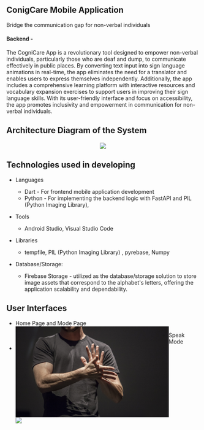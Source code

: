 ## ConigCare Mobile Application
 Bridge the communication gap for non-verbal individuals

#### Backend -

The CogniCare App is a revolutionary tool designed to empower non-verbal individuals, particularly those who are deaf and dump, to communicate effectively in public places. By converting text input into sign language animations in real-time, the app eliminates the need for a translator and enables users to express themselves independently. Additionally, the app includes a comprehensive learning platform with interactive resources and vocabulary expansion exercises to support users in improving their sign language skills. With its user-friendly interface and focus on accessibility, the app promotes inclusivity and empowerment in communication for non-verbal individuals.

## Architecture Diagram of the System

<div align='center'>
    <img src="https://github.com/OshadiPalliyaguruge/CE_CogniCare/blob/main/assets/Architecture%20Diagram.png" width="600" align="center">
</div>

## Technologies used in developing 

- Languages
  
  <ul>
     <li>Dart - For frontend mobile application development</li>
     <li>Python - For implementing the backend logic with FastAPI and PIL (Python Imaging Library), </li>
  </ul>

- Tools
  
  <ul>
    <li>Android Studio, Visual Studio Code</li>
  </ul>

- Libraries

   <ul>
    <li>tempfile, PIL (Python Imaging Library) , pyrebase, Numpy</li>
  </ul>

- Database/Storage:

  <ul>
    <li>Firebase Storage - utilized as the database/storage solution to store image assets that correspond to the alphabet's letters, offering the application scalability and dependability.
 </li>
  </ul>

## User Interfaces

 <ul>
    <li> Home Page and Mode Page</li>
   <div align='center'>
    <img src="https://github.com/OshadiPalliyaguruge/CE_CogniCare/blob/main/assets/1.png" width="400" align="left">
</div>
 </ul>




 <ul>
    <li> Speak Mode </li>
  <li><div align='center'>
     <img src="https://github.com/OshadiPalliyaguruge/CE_CogniCare/blob/main/assets/2.png" width="400" align="left">
     </div></li>
 </ul>


